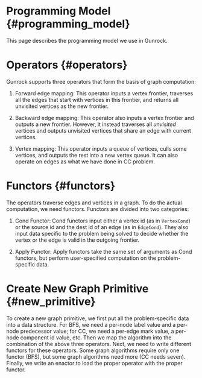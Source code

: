 Programming Model              {#programming_model}
=================

This page describes the programming model we use in Gunrock.

Operators                       {#operators}
=========

Gunrock supports three operators that form the basis of graph
computation:

1. Forward edge mapping:
This operator inputs a vertex frontier, traverses all the edges that
start with vertices in this frontier, and returns all unvisited
vertices as the new frontier.

2. Backward edge mapping:
This operator also inputs a vertex frontier and outputs a new
frontier. However, it instead traverses all *unvisited* vertices and
outputs unvisited vertices that share an edge with current vertices.

3. Vertex mapping:
This operator inputs a queue of vertices, culls some vertices, and
outputs the rest into a new vertex queue. It can also operate on edges
as what we have done in CC problem.


Functors                        {#functors}
========

The operators traverse edges and vertices in a graph. To do the actual
computation, we need functors. Functors are divided into two
categories:

1. Cond Functor:
Cond functors input either a vertex id (as in `VertexCond`) or the
source id and the dest id of an edge (as in `EdgeCond`). They also
input data specific to the problem being solved to decide whether the
vertex or the edge is valid in the outgoing frontier.

2. Apply Functor:
Apply functors take the same set of arguments as Cond functors, but
perform user-specified computation on the problem-specific data.

Create New Graph Primitive         {#new_primitive}
==========================

To create a new graph primitive, we first put all the problem-specific
data into a data structure. For BFS, we need a per-node label value
and a per-node predecessor value; for CC, we need a per-edge mark
value, a per-node component id value, etc. Then we map the algorithm
into the combination of the above three operators. Next, we need to
write different functors for these operators. Some graph algorithms
require only one functor (BFS), but some graph algorithms need more
(CC needs seven). Finally, we write an enactor to load the proper
operator with the proper functor.
